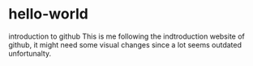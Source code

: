 # hello-world
introduction to github
This is me following the indtroduction website of github, it might need some visual changes since a lot seems outdated unfortunalty.
